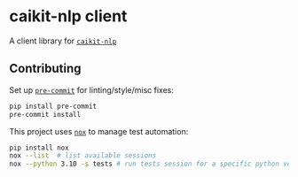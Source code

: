 # caikit-nlp client

A client library for [`caikit-nlp`](https://github.com/caikit/caikit-nlp)

## Contributing

Set up [`pre-commit`](https://pre-commit.com) for linting/style/misc fixes:

```bash
pip install pre-commit
pre-commit install
```

This project uses [`nox`](https://github.com/wntrblm/nox) to manage test automation:

```bash
pip install nox
nox --list  # list available sessions
nox --python 3.10 -s tests # run tests session for a specific python version
```
